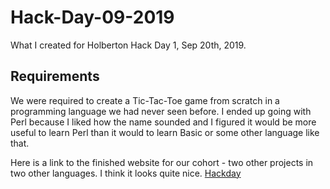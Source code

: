 # Hack-Day-09-2019
What I created for Holberton Hack Day 1, Sep 20th, 2019.

## Requirements
We were required to create a Tic-Tac-Toe game from scratch in a programming language we had never seen before. I ended up going with Perl because I liked how the name sounded and I figured it would be more useful to learn Perl than it would to learn Basic or some other language like that. 

Here is a link to the finished website for our cohort - two other projects in two other languages. I think it looks quite nice. [Hackday](http://nhv-hack.holberton.us)
